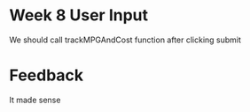 # Week 8 User Input

We should call trackMPGAndCost function after clicking submit

# Feedback
It made sense